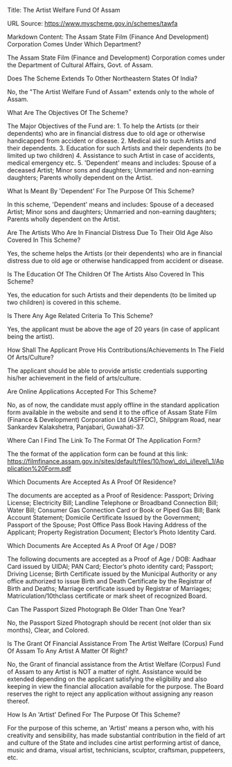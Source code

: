 Title: The Artist Welfare Fund Of Assam

URL Source: https://www.myscheme.gov.in/schemes/tawfa

Markdown Content:
The Assam State Film (Finance And Development) Corporation Comes Under Which Department?

The Assam State Film (Finance and Development) Corporation comes under the Department of Cultural Affairs, Govt. of Assam.

Does The Scheme Extends To Other Northeastern States Of India?

No, the "The Artist Welfare Fund of Assam" extends only to the whole of Assam.

What Are The Objectives Of The Scheme?

The Major Objectives of the Fund are: 1. To help the Artists (or their dependents) who are in financial distress due to old age or otherwise handicapped from accident or disease. 2. Medical aid to such Artists and their dependents. 3. Education for such Artists and their dependents (to be limited up two children) 4. Assistance to such Artist in case of accidents, medical emergency etc. 5. 'Dependent' means and includes: Spouse of a deceased Artist; Minor sons and daughters; Unmarried and non-earning daughters; Parents wholly dependent on the Artist.

What Is Meant By 'Dependent' For The Purpose Of This Scheme?

In this scheme, 'Dependent' means and includes: Spouse of a deceased Artist; Minor sons and daughters; Unmarried and non-earning daughters; Parents wholly dependent on the Artist.

Are The Artists Who Are In Financial Distress Due To Their Old Age Also Covered In This Scheme?

Yes, the scheme helps the Artists (or their dependents) who are in financial distress due to old age or otherwise handicapped from accident or disease.

Is The Education Of The Children Of The Artists Also Covered In This Scheme?

Yes, the education for such Artists and their dependents (to be limited up two children) is covered in this scheme.

Is There Any Age Related Criteria To This Scheme?

Yes, the applicant must be above the age of 20 years (in case of applicant being the artist).

How Shall The Applicant Prove His Contributions/Achievements In The Field Of Arts/Culture?

The applicant should be able to provide artistic credentials supporting his/her achievement in the field of arts/culture.

Are Online Applications Accepted For This Scheme?

No, as of now, the candidate must apply offline in the standard application form available in the website and send it to the office of Assam State Film (Finance & Development) Corporation Ltd (ASFFDC), Shilpgram Road, near Sankardev Kalakshetra, Panjabari, Guwahati-37.

Where Can I Find The Link To The Format Of The Application Form?

The the format of the application form can be found at this link: https://filmfinance.assam.gov.in/sites/default/files/10/how\_do\_i/level\_1/Application%20Form.pdf

Which Documents Are Accepted As A Proof Of Residence?

The documents are accepted as a Proof of Residence: Passport; Driving License; Electricity Bill; Landline Telephone or Broadband Connection Bill; Water Bill; Consumer Gas Connection Card or Book or Piped Gas Bill; Bank Account Statement; Domicile Certificate Issued by the Government; Passport of the Spouse; Post Office Pass Book Having Address of the Applicant; Property Registration Document; Elector’s Photo Identity Card.

Which Documents Are Accepted As A Proof Of Age / DOB?

The following documents are accepted as a Proof of Age / DOB: Aadhaar Card issued by UIDAI; PAN Card; Elector’s photo identity card; Passport; Driving License; Birth Certificate issued by the Municipal Authority or any office authorized to issue Birth and Death Certificate by the Registrar of Birth and Deaths; Marriage certificate issued by Registrar of Marriages; Matriculation/10thclass certificate or mark sheet of recognized Board.

Can The Passport Sized Photograph Be Older Than One Year?

No, the Passport Sized Photograph should be recent (not older than six months), Clear, and Colored.

Is The Grant Of Financial Assistance From The Artist Welfare (Corpus) Fund Of Assam To Any Artist A Matter Of Right?

No, the Grant of financial assistance from the Artist Welfare (Corpus) Fund of Assam to any Artist is NOT a matter of right. Assistance would be extended depending on the applicant satisfying the eligibility and also keeping in view the financial allocation available for the purpose. The Board reserves the right to reject any application without assigning any reason thereof.

How Is An 'Artist' Defined For The Purpose Of This Scheme?

For the purpose of this scheme, an 'Artist' means a person who, with his creativity and sensibility, has made substantial contribution in the field of art and culture of the State and includes cine artist performing artist of dance, music and drama, visual artist, technicians, sculptor, craftsman, puppeteers, etc.
